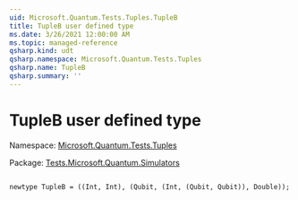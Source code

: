 ```yaml
---
uid: Microsoft.Quantum.Tests.Tuples.TupleB
title: TupleB user defined type
ms.date: 3/26/2021 12:00:00 AM
ms.topic: managed-reference
qsharp.kind: udt
qsharp.namespace: Microsoft.Quantum.Tests.Tuples
qsharp.name: TupleB
qsharp.summary: ''
---
```


# TupleB user defined type

Namespace: [Microsoft.Quantum.Tests.Tuples](xref:Microsoft.Quantum.Tests.Tuples)

Package: [Tests.Microsoft.Quantum.Simulators](https://nuget.org/packages/Tests.Microsoft.Quantum.Simulators)




```qsharp

newtype TupleB = ((Int, Int), (Qubit, (Int, (Qubit, Qubit)), Double));
```

